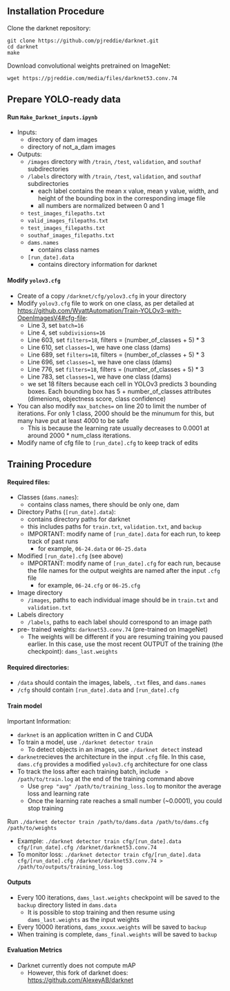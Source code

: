 ## Installation Procedure

Clone the darknet repository:

```
git clone https://github.com/pjreddie/darknet.git
cd darknet
make
```

Download convolutional weights pretrained on ImageNet:

```
wget https://pjreddie.com/media/files/darknet53.conv.74
```

## Prepare YOLO-ready data

#### Run `Make_Darknet_inputs.ipynb`
+ Inputs:
    + directory of dam images
    + directory of not_a_dam images
+ Outputs:
    + `/images` directory with `/train`, `/test`, `validation`, and `southaf` subdirectories
    + `/labels` directory with `/train`, `/test`, `validation`, and `southaf` subdirectories
        + each label contains the mean x value, mean y value, width, and height of the bounding box in the corresponding image file
        + all numbers are normalized between 0 and 1
    + `test_images_filepaths.txt`
    + `valid_images_filepaths.txt`
    + `test_images_filepaths.txt`
    + `southaf_images_filepaths.txt`
    + `dams.names`
        + contains class names
    + `[run_date].data`
        + contains directory information for darknet
        
#### Modify `yolov3.cfg`

+ Create of a copy `/darknet/cfg/yolov3.cfg` in your directory
+ Modify `yolov3.cfg` file to work on one class, as per detailed at  https://github.com/WyattAutomation/Train-YOLOv3-with-OpenImagesV4#cfg-file:
    + Line 3, set `batch=16`
    + Line 4, set `subdivisions=16`
    + Line 603, set `filters=18`, filters = (number_of_classes + 5) * 3 
    + Line 610, set `classes=1`, we have one class (dams)
    + Line 689, set `filters=18`, filters = (number_of_classes + 5) * 3 
    + Line 696, set `classes=1`, we have one class (dams)
    + Line 776, set `filters=18`, filters = (number_of_classes + 5) * 3 
    + Line 783, set `classes=1`, we have one class (dams)
    + we set 18 filters because each cell in YOLOv3 predicts 3 bounding boxes. Each bounding box has 5 + number_of_classes attributes (dimenions, objectness score, class confidence)
+ You can also modify `max_batches=` on line 20 to limit the number of iterations. For only 1 class, 2000 should be the minumum for this, but many have put at least 4000 to be safe
    + This is because the learning rate usually decreases to 0.0001 at around 2000 * num_class iterations. 
+ Modify name of cfg file to `[run_date].cfg` to keep track of edits
        
## Training Procedure

#### Required files:
+ Classes (`dams.names`):
   + contains class names, there should be only one, dam
+ Directory Paths (`[run_date].data`):
   + contains directory paths for darknet
   + this includes paths for `train.txt`, `validation.txt`, and `backup`
   + IMPORTANT: modify name of `[run_date].data` for each run, to keep track of past runs
        + for example, `06-24.data` or `06-25.data`
+ Modified `[run_date].cfg` (see above)
    + IMPORTANT: modify name of `[run_date].cfg` for each run, because the file names for the output weights are named after the input `.cfg` file
        + for example, `06-24.cfg` or `06-25.cfg`
+ Image directory
   + `/images`, paths to each individual image should be in `train.txt` and `validation.txt`
+ Labels directory
   + `/labels`, paths to each label should correspond to an image path
+ pre- trained weights: `darknet53.conv.74` (pre-trained on ImageNet)
   + The weights will be different if you are resuming training you paused earlier. In this case, use the most recent OUTPUT of the training (the checkpoint): `dams_last.weights`
   
#### Required directories:
+ `/data` should contain the images, labels, `.txt` files, and `dams.names`
+ `/cfg` should contain `[run_date].data` and `[run_date].cfg`

#### Train model

Important Information:
+ `darknet` is an application written in C and CUDA
+ To train a model, use `./darknet detector train`
    + To detect objects in an images, use `./darknet detect` instead
+ `darknet`recieves the architecture in the input `.cfg` file. In this case, `dams.cfg` provides a modified `yolov3.cfg` architecture for one class 
+ To track the loss after each training batch, include ` > /path/to/train.log` at the end of the training command above
    + Use `grep "avg" /path/to/training_loss.log` to monitor the average loss and learning rate
    + Once the learning rate reaches a small number (~0.0001), you could stop training
    
Run `./darknet detector train /path/to/dams.data /path/to/dams.cfg /path/to/weights`
+ Example: `./darknet detector train cfg/[run_date].data cfg/[run_date].cfg /darknet/darknet53.conv.74`
+ To monitor loss: `./darknet detector train cfg/[run_date].data cfg/[run_date].cfg /darknet/darknet53.conv.74 > /path/to/outputs/training_loss.log`

#### Outputs
+ Every 100 iterations, `dams_last.weights` checkpoint will be saved to the `backup` directory listed in `dams.data`
    + It is possible to stop training and then resume using `dams_last.weights` as the input weights
+ Every 10000 iterations, `dams_xxxxx.weights` will be saved to `backup` 
+ When training is complete, `dams_final.weights` will be saved to `backup`

#### Evaluation Metrics
+ Darknet currently does not compute mAP
    + However, this fork of darknet does: https://github.com/AlexeyAB/darknet

